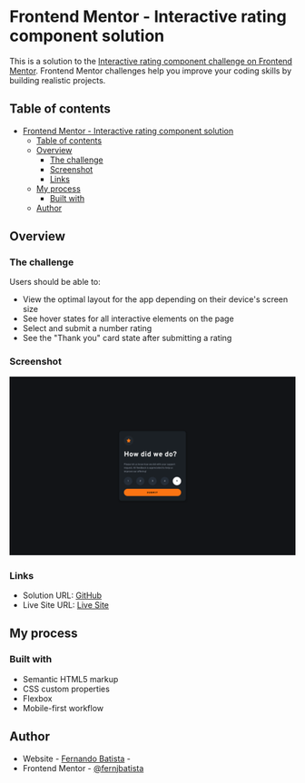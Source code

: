 # Frontend Mentor - Interactive rating component solution

This is a solution to the [Interactive rating component challenge on Frontend Mentor](https://www.frontendmentor.io/challenges/interactive-rating-component-koxpeBUmI). Frontend Mentor challenges help you improve your coding skills by building realistic projects. 

## Table of contents

- [Frontend Mentor - Interactive rating component solution](#frontend-mentor---interactive-rating-component-solution)
  - [Table of contents](#table-of-contents)
  - [Overview](#overview)
    - [The challenge](#the-challenge)
    - [Screenshot](#screenshot)
    - [Links](#links)
  - [My process](#my-process)
    - [Built with](#built-with)
  - [Author](#author)

## Overview

### The challenge

Users should be able to:

- View the optimal layout for the app depending on their device's screen size
- See hover states for all interactive elements on the page
- Select and submit a number rating
- See the "Thank you" card state after submitting a rating

### Screenshot

![Screenshot](./images/screenshot.png)

### Links

- Solution URL: [GitHub](https://github.com/FernJBatista/37-Interactive-Rating-Component)
- Live Site URL: [Live Site](https://fernjbatista.github.io/37-Interactive-Rating-Component/)

## My process

### Built with

- Semantic HTML5 markup
- CSS custom properties
- Flexbox
- Mobile-first workflow

## Author

- Website - [Fernando Batista](https://www.fernando-batista.webflow.io) - 
- Frontend Mentor - [@fernjbatista](https://www.frontendmentor.io/profile/fernjbatista)
